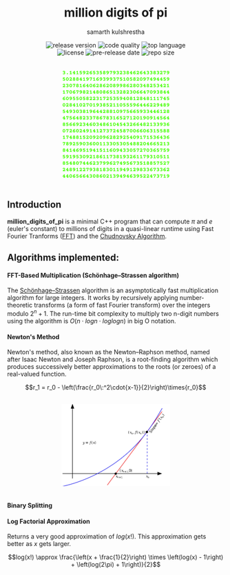 <div align="center">
<h1>million digits of pi</h1>

samarth kulshrestha

![release version](https://img.shields.io/github/v/release/samarthkulshrestha/million_digits_of_pi?color=%23a039fa&include_prereleases&style=for-the-badge)
![code quality](https://img.shields.io/codefactor/grade/github/samarthkulshrestha/million_digits_of_pi/main?style=for-the-badge)
![top language](https://img.shields.io/github/languages/top/samarthkulshrestha/million_digits_of_pi?color=%234877f7&style=for-the-badge)
<br>
![license](https://img.shields.io/github/license/samarthkulshrestha/million_digits_of_pi?color=%23f2e85a&style=for-the-badge)
![pre-release date](https://img.shields.io/github/release-date-pre/samarthkulshrestha/million_digits_of_pi?color=%23f76ad4&style=for-the-badge)
![repo size](https://img.shields.io/github/repo-size/samarthkulshrestha/million_digits_of_pi?color=%2346d4a0&style=for-the-badge)
<br/><br/><br/>
![million_digits_of_pi logo](assets/million_digits_of_pi.png)
<br/><br>
</div>

## Introduction

**million_digits_of_pi** is a minimal C++ program that can compute $\pi$ and $e$
(euler's constant) to millions of digits in a quasi-linear runtime using Fast
Fourier Tranforms ([FFT](https://en.wikipedia.org/wiki/Fast_Fourier_transform))
and the [Chudnovsky Algorithm](https://en.wikipedia.org/wiki/Chudnovsky_algorithm).

## Algorithms implemented:

#### FFT-Based Multiplication (Schönhage–Strassen algorithm)
The [Schönhage–Strassen](https://en.wikipedia.org/wiki/Sch%C3%B6nhage%E2%80%93Strassen_algorithm)
algorithm is an asymptotically fast multiplication algorithm for large integers.
It works by recursively applying number-theoretic transforms
(a form of fast Fourier transform) over the integers modulo $2^n+1$.
The run-time bit complexity to multiply two n-digit numbers using the algorithm
is $O(n\cdot{log n}\cdot{log log n})$ in big O notation.

#### Newton's Method
Newton's method, also known as the Newton–Raphson method, named after Isaac
Newton and Joseph Raphson, is a root-finding algorithm which produces
successively better approximations to the roots (or zeroes) of a real-valued
function.

```math
r_1 = r_0 - \left(\frac{r_0\:^2\cdot{x-1}}{2}\right)\times{r_0}
```

<div align="center">
<img src="assets/newton_iter.png" align="center" style="margin: 16px; width: 50%;" />
</div>

#### Binary Splitting

#### Log Factorial Approximation
Returns a very good approximation of $log(x!)$. This approximation gets better
as $x$ gets larger.

```math
log(x!) \approx \frac{\left(x + \frac{1}{2}\right) \times \left(log(x) - 1\right) + \left(log(2\pi) + 1\right)}{2}
```
